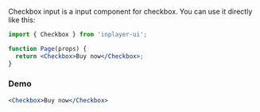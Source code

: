 Checkbox input is a input component for checkbox. You can use it directly like this:

```jsx static
import { Checkbox } from 'inplayer-ui';

function Page(props) {
  return <Checkbox>Buy now</Checkbox>;
}
```

### Demo

```jsx
<Checkbox>Buy now</Checkbox>
```
